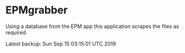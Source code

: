 # EPMgrabber
Using a database from the EPM app this application scrapes the files as required


Latest backup: Sun Sep 15 03:15:01 UTC 2019
